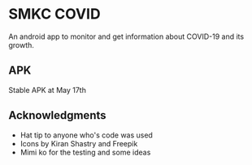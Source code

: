 # SMKC COVID
An android app to monitor and get information about COVID-19 and its growth.

## APK
Stable APK at May 17th

## Acknowledgments
* Hat tip to anyone who's code was used
* Icons by Kiran Shastry and Freepik
* Mimi ko for the testing and some ideas
